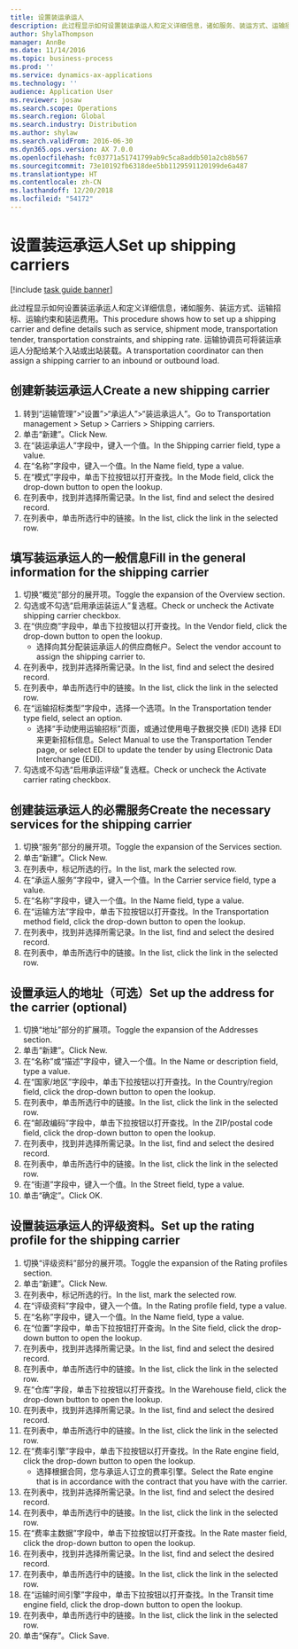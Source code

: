 ```yaml
---
title: 设置装运承运人
description: 此过程显示如何设置装运承运人和定义详细信息，诸如服务、装运方式、运输招标、运输约束和装运费用。
author: ShylaThompson
manager: AnnBe
ms.date: 11/14/2016
ms.topic: business-process
ms.prod: ''
ms.service: dynamics-ax-applications
ms.technology: ''
audience: Application User
ms.reviewer: josaw
ms.search.scope: Operations
ms.search.region: Global
ms.search.industry: Distribution
ms.author: shylaw
ms.search.validFrom: 2016-06-30
ms.dyn365.ops.version: AX 7.0.0
ms.openlocfilehash: fc03771a51741799ab9c5ca8addb501a2cb8b567
ms.sourcegitcommit: 73e10192fb6318dee5bb1129591120199de6a487
ms.translationtype: HT
ms.contentlocale: zh-CN
ms.lasthandoff: 12/20/2018
ms.locfileid: "54172"
---
```

# <a name="set-up-shipping-carriers"></a><span data-ttu-id="73b0d-103">设置装运承运人</span><span class="sxs-lookup"><span data-stu-id="73b0d-103">Set up shipping carriers</span></span>

[!include [task guide banner](../../includes/task-guide-banner.md)]

<span data-ttu-id="73b0d-104">此过程显示如何设置装运承运人和定义详细信息，诸如服务、装运方式、运输招标、运输约束和装运费用。</span><span class="sxs-lookup"><span data-stu-id="73b0d-104">This procedure shows how to set up a shipping carrier and define details such as service, shipment mode, transportation tender, transportation constraints, and shipping rate.</span></span> <span data-ttu-id="73b0d-105">运输协调员可将装运承运人分配给某个入站或出站装载。</span><span class="sxs-lookup"><span data-stu-id="73b0d-105">A transportation coordinator can then assign a shipping carrier to an inbound or outbound load.</span></span>


## <a name="create-a-new-shipping-carrier"></a><span data-ttu-id="73b0d-106">创建新装运承运人</span><span class="sxs-lookup"><span data-stu-id="73b0d-106">Create a new shipping carrier</span></span>
1. <span data-ttu-id="73b0d-107">转到“运输管理”>“设置”>“承运人”>“装运承运人”。</span><span class="sxs-lookup"><span data-stu-id="73b0d-107">Go to Transportation management > Setup > Carriers > Shipping carriers.</span></span>
2. <span data-ttu-id="73b0d-108">单击“新建”。</span><span class="sxs-lookup"><span data-stu-id="73b0d-108">Click New.</span></span>
3. <span data-ttu-id="73b0d-109">在“装运承运人”字段中，键入一个值。</span><span class="sxs-lookup"><span data-stu-id="73b0d-109">In the Shipping carrier field, type a value.</span></span>
4. <span data-ttu-id="73b0d-110">在“名称”字段中，键入一个值。</span><span class="sxs-lookup"><span data-stu-id="73b0d-110">In the Name field, type a value.</span></span>
5. <span data-ttu-id="73b0d-111">在“模式”字段中，单击下拉按钮以打开查找。</span><span class="sxs-lookup"><span data-stu-id="73b0d-111">In the Mode field, click the drop-down button to open the lookup.</span></span>
6. <span data-ttu-id="73b0d-112">在列表中，找到并选择所需记录。</span><span class="sxs-lookup"><span data-stu-id="73b0d-112">In the list, find and select the desired record.</span></span>
7. <span data-ttu-id="73b0d-113">在列表中，单击所选行中的链接。</span><span class="sxs-lookup"><span data-stu-id="73b0d-113">In the list, click the link in the selected row.</span></span>

## <a name="fill-in-the-general-information-for-the-shipping-carrier"></a><span data-ttu-id="73b0d-114">填写装运承运人的一般信息</span><span class="sxs-lookup"><span data-stu-id="73b0d-114">Fill in the general information for the shipping carrier</span></span>
1. <span data-ttu-id="73b0d-115">切换“概览”部分的展开项。</span><span class="sxs-lookup"><span data-stu-id="73b0d-115">Toggle the expansion of the Overview section.</span></span>
2. <span data-ttu-id="73b0d-116">勾选或不勾选“启用承运装运人”复选框。</span><span class="sxs-lookup"><span data-stu-id="73b0d-116">Check or uncheck the Activate shipping carrier checkbox.</span></span>
3. <span data-ttu-id="73b0d-117">在“供应商”字段中，单击下拉按钮以打开查找。</span><span class="sxs-lookup"><span data-stu-id="73b0d-117">In the Vendor field, click the drop-down button to open the lookup.</span></span>
    * <span data-ttu-id="73b0d-118">选择向其分配装运承运人的供应商帐户。</span><span class="sxs-lookup"><span data-stu-id="73b0d-118">Select the vendor account to assign the shipping carrier to.</span></span>  
4. <span data-ttu-id="73b0d-119">在列表中，找到并选择所需记录。</span><span class="sxs-lookup"><span data-stu-id="73b0d-119">In the list, find and select the desired record.</span></span>
5. <span data-ttu-id="73b0d-120">在列表中，单击所选行中的链接。</span><span class="sxs-lookup"><span data-stu-id="73b0d-120">In the list, click the link in the selected row.</span></span>
6. <span data-ttu-id="73b0d-121">在“运输招标类型”字段中，选择一个选项。</span><span class="sxs-lookup"><span data-stu-id="73b0d-121">In the Transportation tender type field, select an option.</span></span>
    * <span data-ttu-id="73b0d-122">选择“手动使用运输招标”页面，或通过使用电子数据交换 (EDI) 选择 EDI 来更新招标信息。</span><span class="sxs-lookup"><span data-stu-id="73b0d-122">Select Manual to use the Transportation Tender page, or select EDI to update the tender by using Electronic Data Interchange (EDI).</span></span>  
7. <span data-ttu-id="73b0d-123">勾选或不勾选“启用承运评级”复选框。</span><span class="sxs-lookup"><span data-stu-id="73b0d-123">Check or uncheck the Activate carrier rating checkbox.</span></span>

## <a name="create-the-necessary-services-for-the-shipping-carrier"></a><span data-ttu-id="73b0d-124">创建装运承运人的必需服务</span><span class="sxs-lookup"><span data-stu-id="73b0d-124">Create the necessary services for the shipping carrier</span></span>
1. <span data-ttu-id="73b0d-125">切换“服务”部分的展开项。</span><span class="sxs-lookup"><span data-stu-id="73b0d-125">Toggle the expansion of the Services section.</span></span>
2. <span data-ttu-id="73b0d-126">单击“新建”。</span><span class="sxs-lookup"><span data-stu-id="73b0d-126">Click New.</span></span>
3. <span data-ttu-id="73b0d-127">在列表中，标记所选的行。</span><span class="sxs-lookup"><span data-stu-id="73b0d-127">In the list, mark the selected row.</span></span>
4. <span data-ttu-id="73b0d-128">在“承运人服务”字段中，键入一个值。</span><span class="sxs-lookup"><span data-stu-id="73b0d-128">In the Carrier service field, type a value.</span></span>
5. <span data-ttu-id="73b0d-129">在“名称”字段中，键入一个值。</span><span class="sxs-lookup"><span data-stu-id="73b0d-129">In the Name field, type a value.</span></span>
6. <span data-ttu-id="73b0d-130">在“运输方法”字段中，单击下拉按钮以打开查找。</span><span class="sxs-lookup"><span data-stu-id="73b0d-130">In the Transportation method field, click the drop-down button to open the lookup.</span></span>
7. <span data-ttu-id="73b0d-131">在列表中，找到并选择所需记录。</span><span class="sxs-lookup"><span data-stu-id="73b0d-131">In the list, find and select the desired record.</span></span>
8. <span data-ttu-id="73b0d-132">在列表中，单击所选行中的链接。</span><span class="sxs-lookup"><span data-stu-id="73b0d-132">In the list, click the link in the selected row.</span></span>

## <a name="set-up-the-address-for-the-carrier-optional"></a><span data-ttu-id="73b0d-133">设置承运人的地址（可选）</span><span class="sxs-lookup"><span data-stu-id="73b0d-133">Set up the address for the carrier (optional)</span></span>
1. <span data-ttu-id="73b0d-134">切换“地址”部分的扩展项。</span><span class="sxs-lookup"><span data-stu-id="73b0d-134">Toggle the expansion of the Addresses section.</span></span>
2. <span data-ttu-id="73b0d-135">单击“新建”。</span><span class="sxs-lookup"><span data-stu-id="73b0d-135">Click New.</span></span>
3. <span data-ttu-id="73b0d-136">在“名称”或“描述”字段中，键入一个值。</span><span class="sxs-lookup"><span data-stu-id="73b0d-136">In the Name or description field, type a value.</span></span>
4. <span data-ttu-id="73b0d-137">在“国家/地区”字段中，单击下拉按钮以打开查找。</span><span class="sxs-lookup"><span data-stu-id="73b0d-137">In the Country/region field, click the drop-down button to open the lookup.</span></span>
5. <span data-ttu-id="73b0d-138">在列表中，单击所选行中的链接。</span><span class="sxs-lookup"><span data-stu-id="73b0d-138">In the list, click the link in the selected row.</span></span>
6. <span data-ttu-id="73b0d-139">在“邮政编码”字段中，单击下拉按钮以打开查找。</span><span class="sxs-lookup"><span data-stu-id="73b0d-139">In the ZIP/postal code field, click the drop-down button to open the lookup.</span></span>
7. <span data-ttu-id="73b0d-140">在列表中，找到并选择所需记录。</span><span class="sxs-lookup"><span data-stu-id="73b0d-140">In the list, find and select the desired record.</span></span>
8. <span data-ttu-id="73b0d-141">在列表中，单击所选行中的链接。</span><span class="sxs-lookup"><span data-stu-id="73b0d-141">In the list, click the link in the selected row.</span></span>
9. <span data-ttu-id="73b0d-142">在“街道”字段中，键入一个值。</span><span class="sxs-lookup"><span data-stu-id="73b0d-142">In the Street field, type a value.</span></span>
10. <span data-ttu-id="73b0d-143">单击“确定”。</span><span class="sxs-lookup"><span data-stu-id="73b0d-143">Click OK.</span></span>

## <a name="set-up-the-rating-profile-for-the-shipping-carrier"></a><span data-ttu-id="73b0d-144">设置装运承运人的评级资料。</span><span class="sxs-lookup"><span data-stu-id="73b0d-144">Set up the rating profile for the shipping carrier</span></span>
1. <span data-ttu-id="73b0d-145">切换“评级资料”部分的展开项。</span><span class="sxs-lookup"><span data-stu-id="73b0d-145">Toggle the expansion of the Rating profiles section.</span></span>
2. <span data-ttu-id="73b0d-146">单击“新建”。</span><span class="sxs-lookup"><span data-stu-id="73b0d-146">Click New.</span></span>
3. <span data-ttu-id="73b0d-147">在列表中，标记所选的行。</span><span class="sxs-lookup"><span data-stu-id="73b0d-147">In the list, mark the selected row.</span></span>
4. <span data-ttu-id="73b0d-148">在“评级资料”字段中，键入一个值。</span><span class="sxs-lookup"><span data-stu-id="73b0d-148">In the Rating profile field, type a value.</span></span>
5. <span data-ttu-id="73b0d-149">在“名称”字段中，键入一个值。</span><span class="sxs-lookup"><span data-stu-id="73b0d-149">In the Name field, type a value.</span></span>
6. <span data-ttu-id="73b0d-150">在“位置”字段中，单击下拉按钮打开查询。</span><span class="sxs-lookup"><span data-stu-id="73b0d-150">In the Site field, click the drop-down button to open the lookup.</span></span>
7. <span data-ttu-id="73b0d-151">在列表中，找到并选择所需记录。</span><span class="sxs-lookup"><span data-stu-id="73b0d-151">In the list, find and select the desired record.</span></span>
8. <span data-ttu-id="73b0d-152">在列表中，单击所选行中的链接。</span><span class="sxs-lookup"><span data-stu-id="73b0d-152">In the list, click the link in the selected row.</span></span>
9. <span data-ttu-id="73b0d-153">在“仓库”字段，单击下拉按钮以打开查找。</span><span class="sxs-lookup"><span data-stu-id="73b0d-153">In the Warehouse field, click the drop-down button to open the lookup.</span></span>
10. <span data-ttu-id="73b0d-154">在列表中，找到并选择所需记录。</span><span class="sxs-lookup"><span data-stu-id="73b0d-154">In the list, find and select the desired record.</span></span>
11. <span data-ttu-id="73b0d-155">在列表中，单击所选行中的链接。</span><span class="sxs-lookup"><span data-stu-id="73b0d-155">In the list, click the link in the selected row.</span></span>
12. <span data-ttu-id="73b0d-156">在“费率引擎”字段中，单击下拉按钮以打开查找。</span><span class="sxs-lookup"><span data-stu-id="73b0d-156">In the Rate engine field, click the drop-down button to open the lookup.</span></span>
    * <span data-ttu-id="73b0d-157">选择根据合同，您与承运人订立的费率引擎。</span><span class="sxs-lookup"><span data-stu-id="73b0d-157">Select the Rate engine that is in accordance with the contract that you have with the carrier.</span></span>  
13. <span data-ttu-id="73b0d-158">在列表中，找到并选择所需记录。</span><span class="sxs-lookup"><span data-stu-id="73b0d-158">In the list, find and select the desired record.</span></span>
14. <span data-ttu-id="73b0d-159">在列表中，单击所选行中的链接。</span><span class="sxs-lookup"><span data-stu-id="73b0d-159">In the list, click the link in the selected row.</span></span>
15. <span data-ttu-id="73b0d-160">在“费率主数据”字段中，单击下拉按钮以打开查找。</span><span class="sxs-lookup"><span data-stu-id="73b0d-160">In the Rate master field, click the drop-down button to open the lookup.</span></span>
16. <span data-ttu-id="73b0d-161">在列表中，找到并选择所需记录。</span><span class="sxs-lookup"><span data-stu-id="73b0d-161">In the list, find and select the desired record.</span></span>
17. <span data-ttu-id="73b0d-162">在列表中，单击所选行中的链接。</span><span class="sxs-lookup"><span data-stu-id="73b0d-162">In the list, click the link in the selected row.</span></span>
18. <span data-ttu-id="73b0d-163">在“运输时间引擎”字段中，单击下拉按钮以打开查找。</span><span class="sxs-lookup"><span data-stu-id="73b0d-163">In the Transit time engine field, click the drop-down button to open the lookup.</span></span>
19. <span data-ttu-id="73b0d-164">在列表中，单击所选行中的链接。</span><span class="sxs-lookup"><span data-stu-id="73b0d-164">In the list, click the link in the selected row.</span></span>
20. <span data-ttu-id="73b0d-165">单击“保存”。</span><span class="sxs-lookup"><span data-stu-id="73b0d-165">Click Save.</span></span>

